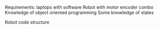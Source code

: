 Requirements:
laptops with software 
Robot with motor encoder combo
Knowledge of object oriented programming 
Some knowledge of states


Robot code structure